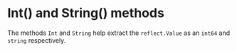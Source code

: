 # Int() and String() methods

The methods `Int` and `String` help extract the `reflect.Value` as an `int64` and `string` respectively. 